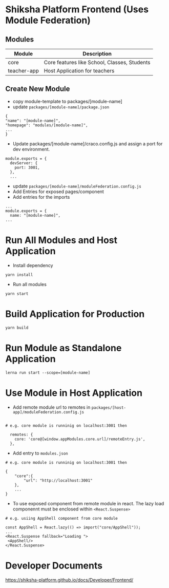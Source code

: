# Shiksha Platform Frontend (Uses Module Federation)

## Modules

| Module      | Description                                  |
| ----------- | -------------------------------------------- |
| core        | Core features like School, Classes, Students |
| teacher-app | Host Application for teachers                |

## Create New Module

- copy module-template to packages/[module-name]
- update `packages/[module-name]/package.json`

```
{
"name": "[module-name]",
"homepage": "modules/[module-name]",
...
}
```

- Update packages/[module-name]/craco.config.js and assign a port for dev environment.

```
module.exports = {
  devServer: {
    port: 3001,
  },
  ...
```

- update `packages/[module-name]/moduleFederation.config.js `
- Add Entries for exposed pages/component
- Add entries for the imports

```
...
module.exports = {
  name: "[module-name]",
...

```

# Run All Modules and Host Application

- Install dependency

```
yarn install
```

- Run all modules

```
yarn start
```

# Build Application for Production

```
yarn build

```

# Run Module as Standalone Application

```
lerna run start --scope=[module-name]

```

# Use Module in Host Application

- Add remote module url to remotes in `packages/[host-app]/moduleFederation.config.js `

```

# e.g. core module is runninig on localhost:3001 then

  remotes: {
    core: 'core@[window.appModules.core.url]/remoteEntry.js',
  },
```

- Add entry to `modules.json`

```
# e.g. core module is runninig on localhost:3001 then

{
    "core":{
        "url": "http://localhost:3001"
    },
    ...
}
```

- To use exposed component from remote module in react.
  The lazy load componennt must be enclosed within `<React.Suspense>`

```
# e.g. usiing AppShell component from core module

const AppShell = React.lazy(() => import("core/AppShell"));
...
<React.Suspense fallback="Loading ">
 <AppShell/>
</React.Suspense>
```

# Developer Documents

https://shiksha-platform.github.io/docs/Developer/Frontend/
